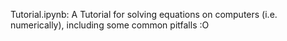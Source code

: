 Tutorial.ipynb: 
                A Tutorial for solving equations on computers (i.e. numerically), including some common pitfalls :O